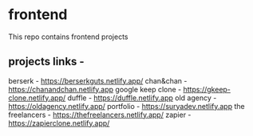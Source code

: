 # frontend
This repo contains frontend projects

## projects links - 
berserk - https://berserkguts.netlify.app/
chan&chan - https://chanandchan.netlify.app
google keep clone - https://gkeep-clone.netlify.app/
duffle - https://duffle.netlify.app
old agency - https://oldagency.netlify.app/
portfolio - https://suryadev.netlify.app
the freelancers - https://thefreelancers.netlify.app/
zapier - https://zapierclone.netlify.app/

